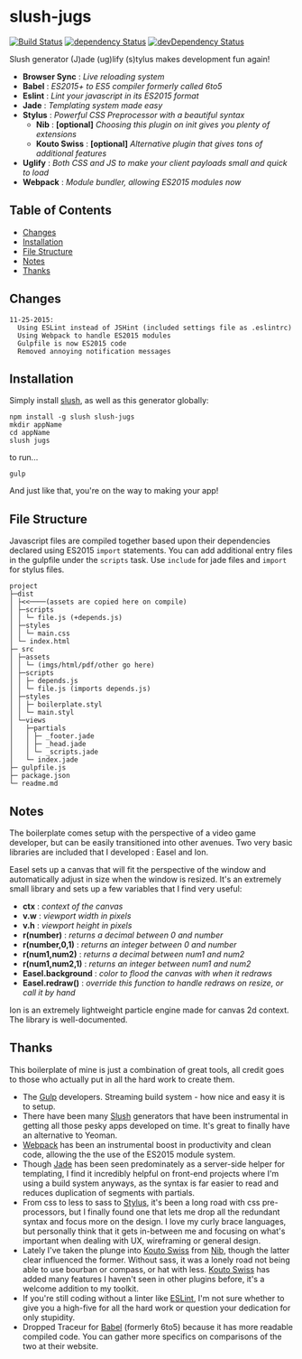 # slush-jugs

[![Build Status](https://travis-ci.org/NathanielInman/slush-jugs.svg?branch=master)](https://travis-ci.org/NathanielInman/slush-jugs) [![dependency Status](https://david-dm.org/NathanielInman/slush-jugs/status.svg?style=flat)](https://david-dm.org/NathanielInman/slush-jugs) [![devDependency Status](https://david-dm.org/NathanielInman/slush-jugs/dev-status.svg?style=flat)](https://david-dm.org/NathanielInman/slush-jugs#info=devDependencies)

Slush generator (J)ade (ug)lify (s)tylus makes development fun again!

- **Browser Sync** : *Live reloading system*
- **Babel** : *ES2015+ to ES5 compiler formerly called 6to5*
- **Eslint** : *Lint your javascript in its ES2015 format*
- **Jade** : *Templating system made easy*
- **Stylus** : *Powerful CSS Preprocessor with a beautiful syntax*
  - **Nib** : **[optional]** *Choosing this plugin on init gives you plenty of extensions*
  - **Kouto Swiss** : **[optional]** *Alternative plugin that gives tons of additional features*
- **Uglify** : *Both CSS and JS to make your client payloads small and quick to load*
- **Webpack** : *Module bundler, allowing ES2015 modules now*

## Table of Contents

* [Changes](#changes)
* [Installation](#installation)
* [File Structure](#file-structure)
* [Notes](#notes)
* [Thanks](#thanks)

## Changes

```
11-25-2015:
  Using ESLint instead of JSHint (included settings file as .eslintrc)
  Using Webpack to handle ES2015 modules
  Gulpfile is now ES2015 code
  Removed annoying notification messages
```

## Installation

Simply install [slush][2], as well as this generator globally:

```
npm install -g slush slush-jugs
mkdir appName
cd appName
slush jugs
```

to run...

```
gulp
```

And just like that, you're on the way to making your app!

## File Structure

Javascript files are compiled together based upon their dependencies declared using ES2015 `import` statements. You can add additional entry files in the gulpfile under the `scripts` task. Use `include` for jade files and `import` for stylus files.

```
project
├─dist
│ ├<<────(assets are copied here on compile)
│ ├─scripts
│ │ └─ file.js (+depends.js)
│ ├─styles
│ │ └─ main.css
│ └─ index.html
├─ src
│ ├─assets
│ │ └─ (imgs/html/pdf/other go here)
│ ├─scripts
│ │ ├─ depends.js
│ │ └─ file.js (imports depends.js)
│ ├─styles
│ │ ├─ boilerplate.styl
│ │ └─ main.styl
│ └─views
│   ├─partials
│   │ ├─ _footer.jade
│   │ ├─ _head.jade
│   │ └─ _scripts.jade
│   └─ index.jade
├─ gulpfile.js
├─ package.json
└─ readme.md
```

## Notes

The boilerplate comes setup with the perspective of a video game developer, but
can be easily transitioned into other avenues. Two very basic libraries are included
that I developed : Easel and Ion.

Easel sets up a canvas that will fit the perspective of the window
and automatically adjust in size when the window is resized. It's an extremely small
library and sets up a few variables that I find very useful:

* **ctx** : *context of the canvas*
* **v.w** : *viewport width in pixels*
* **v.h** : *viewport height in pixels*
* **r(number)** : *returns a decimal between 0 and number*
* **r(number,0,1)** : *returns an integer between 0 and number*
* **r(num1,num2)** : *returns a decimal between num1 and num2*
* **r(num1,num2,1)** : *returns an integer between num1 and num2*
* **Easel.background** : *color to flood the canvas with when it redraws*
* **Easel.redraw()** : *override this function to handle redraws on resize, or call it by hand*

Ion is an extremely lightweight particle engine made for canvas 2d context. The
library is well-documented.

## Thanks

This boilerplate of mine is just a combination of great tools, all credit goes to
those who actually put in all the hard work to create them.

- The [Gulp][1] developers. Streaming build system - how nice and easy it is to setup.
- There have been many [Slush][2] generators that have been instrumental in getting
  all those pesky apps developed on time. It's great to finally have an alternative
  to Yeoman.
- [Webpack][9] has been an instrumental boost in productivity and clean code, allowing the
  the use of the ES2015 module system.
- Though [Jade][3] has been seen predominately as a server-side helper for templating,
  I find it incredibly helpful on front-end projects where I'm using a build system
  anyways, as the syntax is far easier to read and reduces duplication of segments with
  partials.
- From css to less to sass to [Stylus][4], it's been a long road with css pre-processors,
  but I finally found one that lets me drop all the redundant syntax and focus more on the
  design. I love my curly brace languages, but personally think that it gets in-between
  me and focusing on what's important when dealing with UX, wireframing or general
  design.
- Lately I've taken the plunge into [Kouto Swiss][5] from [Nib][6], though the latter
  clear influenced the former. Without sass, it was a lonely road not being able to use
  bourban or compass, or hat with less. [Kouto Swiss][5] has added many features I haven't
  seen in other plugins before, it's a welcome addition to my toolkit.
- If you're still coding without a linter like [ESLint][7], I'm not sure whether to
  give you a high-five for all the hard work or question your dedication for only
  stupidity.
- Dropped Traceur for [Babel][8] (formerly 6to5) because it has more readable compiled
  code. You can gather more specifics on comparisons of the two at their website.

[1]:https://github.com/gulpjs/gulp
[2]:https://github.com/slushjs/slush
[3]:https://github.com/jadejs/jade
[4]:https://github.com/learnboost/stylus
[5]:https://github.com/krkn/kouto-swiss
[6]:https://github.com/tj/nib
[7]:http://eslint.org
[8]:https://github.com/babel/babel
[9]:https://webpack.github.io
